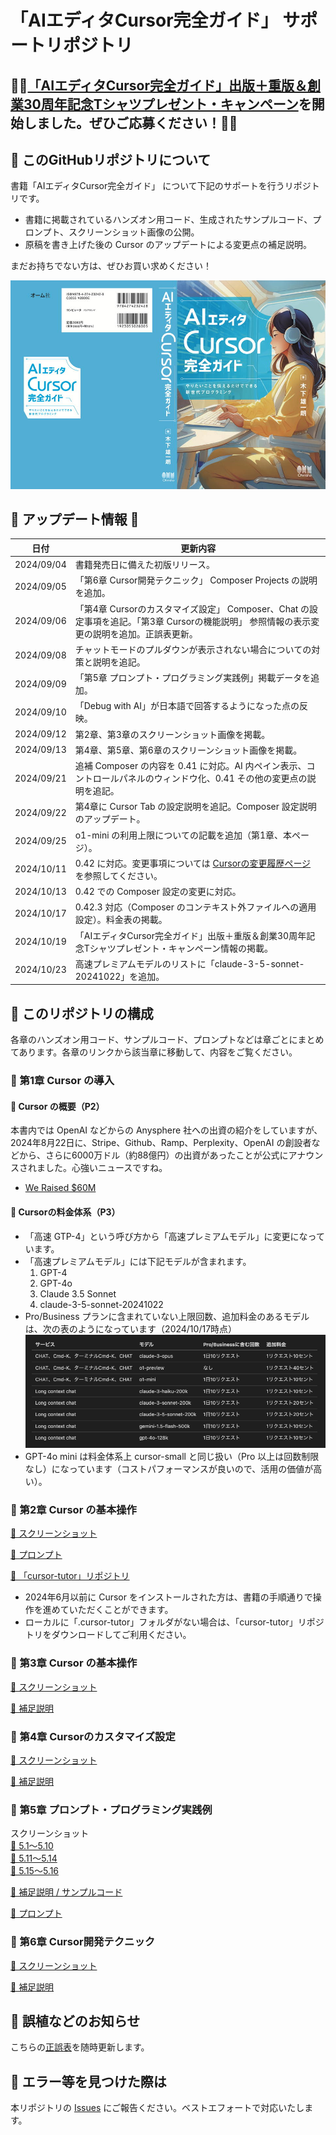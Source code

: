 # 「AIエディタCursor完全ガイド」 サポートリポジトリ

## 🌟🌟[「AIエディタCursor完全ガイド」出版＋重版＆創業30周年記念Tシャツプレゼント・キャンペーン](https://www.key-planning.co.jp/30th_anniversary_tshirt/ )を開始しました。ぜひご応募ください！🌟🌟

## 📕 このGitHubリポジトリについて

書籍「AIエディタCursor完全ガイド」 について下記のサポートを行うリポジトリです。

- 書籍に掲載されているハンズオン用コード、生成されたサンプルコード、プロンプト、スクリーンショット画像の公開。
- 原稿を書き上げた後の Cursor のアップデートによる変更点の補足説明。

まだお持ちでない方は、ぜひお買い求めください！

[![AIエディタCursor完全ガイド](images/cover_cursor_boook.jpg)](https://amzn.to/4c2tjdt)

## 🌟 アップデート情報 🌟

| 日付       | 更新内容                                                                                                                                                                   |
| ---------- | -------------------------------------------------------------------------------------------------------------------------------------------------------------------------- |
| 2024/09/04 | 書籍発売日に備えた初版リリース。                                                                                                                                           |
| 2024/09/05 | 「第6章 Cursor開発テクニック」 Composer Projects の説明を追加。                                                                                                            |
| 2024/09/06 | 「第4章 Cursorのカスタマイズ設定」 Composer、Chat の設定事項を追記。「第3章 Cursorの機能説明」 参照情報の表示変更の説明を追加。正誤表更新。                                |
| 2024/09/08 | チャットモードのプルダウンが表示されない場合についての対策と説明を追記。                                                                                                   |
| 2024/09/09 | 「第5章 プロンプト・プログラミング実践例」掲載データを追加。                                                                                                               |
| 2024/09/10 | 「Debug with AI」が日本語で回答するようになった点の反映。                                                                                                                  |
| 2024/09/12 | 第2章、第3章のスクリーンショット画像を掲載。                                                                                                                               |
| 2024/09/13 | 第4章、第5章、第6章のスクリーンショット画像を掲載。                                                                                                                        |
| 2024/09/21 | 追補 Composer の内容を 0.41 に対応。AI 内ペイン表示、コントロールパネルのウィンドウ化、0.41 その他の変更点の説明を追記。                                                   |
| 2024/09/22 | 第4章に Cursor Tab の設定説明を追記。Composer 設定説明のアップデート。                                                                                                     |
| 2024/09/25 | o1-mini の利用上限についての記載を追加（第1章、本ページ）。                                                                                                                |
| 2024/10/11 | 0.42 に対応。変更事項については [Cursorの変更履歴ページ](https://changelog.cursor.com/?nightly=true#042---composer-history-lint-errors-vs-code-1931-) を参照してください。 |
| 2024/10/13 | 0.42 での Composer 設定の変更に対応。                                                                                                                                      |
| 2024/10/17 | 0.42.3 対応（Composer のコンテキスト外ファイルへの適用設定）。料金表の掲載。                                                                                               |
| 2024/10/19 | 「AIエディタCursor完全ガイド」出版＋重版＆創業30周年記念Tシャツプレゼント・キャンペーン情報の掲載。                                                                        |
| 2024/10/23 | 高速プレミアムモデルのリストに「claude-3-5-sonnet-20241022」を追加。                                                                                                       |




## 📕 このリポジトリの構成

各章のハンズオン用コード、サンプルコード、プロンプトなどは章ごとにまとめてあります。各章のリンクから該当章に移動して、内容をご覧ください。

### 📘 第1章 Cursor の導入

#### 📗 Cursor の概要（P2）

本書内では OpenAI などからの Anysphere 社への出資の紹介をしていますが、2024年8月22日に、Stripe、Github、Ramp、Perplexity、OpenAI の創設者などから、さらに6000万ドル（約88億円）の出資があったことが公式にアナウンスされました。心強いニュースですね。
- [We Raised $60M](https://www.cursor.com/blog/series-a)

#### 📗 Cursorの料金体系（P3）

- 「高速 GTP-4」という呼び方から「高速プレミアムモデル」に変更になっています。
- 「高速プレミアムモデル」には下記モデルが含まれます。
    1. GPT-4
    2. GPT-4o
    3. Claude 3.5 Sonnet
    4. claude-3-5-sonnet-20241022
- Pro/Business プランに含まれていない上限回数、追加料金のあるモデルは、次の表のようになっています（2024/10/17時点）
![](images/Pricing_Details_table.png)
- GPT-4o mini は料金体系上 cursor-small と同じ扱い（Pro 以上は回数制限なし）になっています（コストパフォーマンスが良いので、活用の価値が高い）。

### 📘 第2章 Cursor の基本操作

[🔗 スクリーンショット](chapter2/SCREENSHOT.md)

[🔗 プロンプト](chapter2/PROMPT.md)

[🔗 「cursor-tutor」リポジトリ](https://github.com/kinopeee/cursor-tutor/)

- 2024年6月以前に Cursor をインストールされた方は、書籍の手順通りで操作を進めていただくことができます。
- ローカルに「.cursor-tutor」フォルダがない場合は、「cursor-tutor」リポジトリをダウンロードしてご利用ください。

### 📘 第3章 Cursor の基本操作

[🔗 スクリーンショット](chapter3/SCREENSHOT.md)

[🔗 補足説明](chapter3/README.md)

### 📘 第4章 Cursorのカスタマイズ設定

[🔗 スクリーンショット](chapter4/SCREENSHOT.md)

[🔗 補足説明](chapter4/README.md)

### 📘 第5章 プロンプト・プログラミング実践例

スクリーンショット  
[🔗 5.1〜5.10](chapter5/SCREENSHOT1.md)   
[🔗 5.11〜5.14](chapter5/SCREENSHOT2.md)  
[🔗 5.15〜5.16](chapter5/SCREENSHOT3.md)

[🔗 補足説明 / サンプルコード](chapter5/README.md)

[🔗 プロンプト](chapter5/PROMPT.md)

### 📘 第6章 Cursor開発テクニック

[🔗 スクリーンショット](chapter6/SCREENSHOT.md)

[🔗 補足説明](chapter6/README.md)

## 📕 誤植などのお知らせ

こちらの[正誤表](errata.md)を随時更新します。

## 📕 エラー等を見つけた際は

本リポジトリの [Issues](https://github.com/kinopeee/cursor-perfect-guide/issues) にご報告ください。ベストエフォートで対応いたします。
